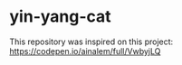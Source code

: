 # yin-yang-cat

This repository was inspired on this project: https://codepen.io/ainalem/full/VwbyjLQ
